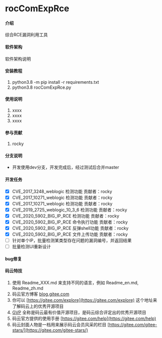 # rocComExpRce

#### 介绍
综合RCE漏洞利用工具

#### 软件架构
软件架构说明


#### 安装教程

1.  python3.8 -m pip install -r requirements.txt
2.  python3.8 rocComExpRce.py

#### 使用说明

1.  xxxx
2.  xxxx
3.  xxxx

#### 参与贡献

1.  rocky

#### 分支说明

+ 开发使用dev分支，开发完成后，经过测试后合并master

#### 开发任务

- [x] CVE_2017_3248_weblogic 检测功能 贡献者：rocky
- [x] CVE_2017_10271_weblogic 检测功能 贡献者：rocky
- [x] CVE_2017_10271_weblogic 检测功能 贡献者：rocky
- [x] CVE_2019_2725_weblogic_10_3_6 检测功能 贡献者：rocky
- [x] CVE_2020_5902_BIG_IP_RCE 检测功能 贡献者：rocky
- [x] CVE_2020_5902_BIG_IP_RCE 命令执行功能 贡献者：rocky
- [x] CVE_2020_5902_BIG_IP_RCE 反弹shell功能 贡献者：rocky
- [x] CVE_2020_5902_BIG_IP_RCE 文件上传功能 贡献者：rocky
- [ ] 针对单个IP，批量检测某类型存在问题的漏洞编号，并返回结果
- [ ] 批量检测UI重新设计

#### bug修复

#### 码云特技

1.  使用 Readme\_XXX.md 来支持不同的语言，例如 Readme\_en.md, Readme\_zh.md
2.  码云官方博客 [blog.gitee.com](https://blog.gitee.com)
3.  你可以 [https://gitee.com/explore](https://gitee.com/explore) 这个地址来了解码云上的优秀开源项目
4.  [GVP](https://gitee.com/gvp) 全称是码云最有价值开源项目，是码云综合评定出的优秀开源项目
5.  码云官方提供的使用手册 [https://gitee.com/help](https://gitee.com/help)
6.  码云封面人物是一档用来展示码云会员风采的栏目 [https://gitee.com/gitee-stars/](https://gitee.com/gitee-stars/)
